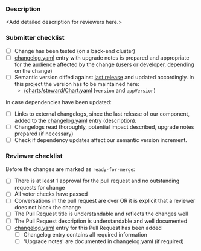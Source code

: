 ### Description

<!--
  The description should provide all necessary information for a reviewer.
  - What does this PR change, what's the reason for the change, how can it be tested
-->
&lt;Add detailed description for reviewers here.&gt;


### Submitter checklist

- [ ] Change has been tested (on a back-end cluster)
- [ ] [changelog.yaml] entry with upgrade notes is prepared and appropriate for the audience affected by the change (users or developer, depending on the change)
- [ ] Semantic version diffed against [last release][releases] and updated accordingly. In this project the version has to be maintained here:
    - [/charts/steward/Chart.yaml](https://github.com/SAP/stewardci-core/blob/master/charts/steward/Chart.yaml) (`version` and `appVersion`)

In case dependencies have been updated:
- [ ] Links to external changelogs, since the last release of our component, added to the [changelog.yaml] entry (description).
- [ ] Changelogs read thoroughly, potential impact described, upgrade notes prepared (if necessary)
- [ ] Check if dependency updates affect our semantic version increment.

### Reviewer checklist

Before the changes are marked as `ready-for-merge`: 

- [ ] There is at least 1 approval for the pull request and no outstanding requests for change
- [ ] All voter checks have passed
- [ ] Conversations in the pull request are over OR it is explicit that a reviewer does not block the change
- [ ] The Pull Request title is understandable and reflects the changes well
- [ ] The Pull Request description is understandable and well documented
- [ ] [changelog.yaml] entry for this Pull Request has been added
    - [ ] Changelog entry contains all required information
    - [ ] 'Upgrade notes' are documented in changelog.yaml (if required)

[changelog.yaml]: https://github.com/SAP/stewardci-core/changelog.yaml
[releases]: https://github.com/SAP/stewardci-core/releases

